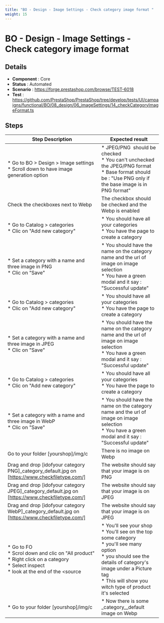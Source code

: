 ```yaml
---
title: "BO - Design - Image Settings - Check category image format "
weight: 15
---
```


# BO - Design - Image Settings - Check category image format 
## Details
* **Component** : Core
* **Status** : Automated
* **Scenario** : https://forge.prestashop.com/browse/TEST-6018
* **Test** : https://github.com/PrestaShop/PrestaShop/tree/develop/tests/UI/campaigns/functional/BO/08_design/06_imageSettings/14_checkCategoryImageFormat.ts

## Steps
| Step Description | Expected result |
| ----- | ----- |
| * Go to BO > Design > Image settings<br> * Scroll down to have image generation option | * JPEG/PNG  should be checked <br> * You can't unchecked the JPEG/PNG format<br> * Base format should be : "Use PNG only if the base image is in PNG format" |
| Check the checkboxes next to Webp | The checkbox should be checked and the Webp is enabled |
| * Go to Catalog > categories <br> * Clic on "Add new category" | * You should have all your categories <br> * You have the page to create a category |
| * Set a category with a name and three image in PNG <br> * Clic on "Save" | * You should have the name on the category name and the url of image on image selection <br> * You have a green modal and it say : "Successful update" |
| * Go to Catalog > categories <br> * Clic on "Add new category" | * You should have all your categories <br> * You have the page to create a category |
| * Set a category with a name and three image in JPEG <br> * Clic on "Save" | * You should have the name on the category name and the url of image on image selection <br> * You have a green modal and it say : "Successful update" |
| * Go to Catalog > categories <br> * Clic on "Add new category" | * You should have all your categories <br> * You have the page to create a category |
| * Set a category with a name and three image in WebP <br> * Clic on "Save" | * You should have the name on the category name and the url of image on image selection <br> * You have a green modal and it say : "Successful update" |
| Go to your folder [yourshop]/img/c | There is no image on Webp |
| Drag and drop [idofyour category PNG]_category_default.jpg on [https://www.checkfiletype.com/] | The website should say that your image is on PNG |
| Drag and drop [idofyour category JPEG]_category_default.jpg on [https://www.checkfiletype.com/] | The website should say that your image is on JPEG |
| Drag and drop [idofyour category WebP]_category_default.jpg on [https://www.checkfiletype.com/] | The website should say that your image is on JPEG |
| * Go to FO <br> * Scrol down and clic on "All product"<br> * Right click on a category <br> * Select inspect<br> * look at the end of the <source | * You'll see your shop<br> * You'll see on the top some category<br> * you'll see many option <br> * you should see the details of category's image under a Picture tag<br> * This will show you witch type of product it's selected |
| * Go to your folder [yourshop]/img/c | * Now there is some _category__default image on Webp |